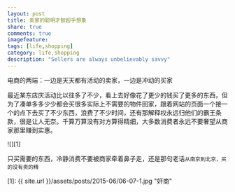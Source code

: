 ```yaml
---
layout: post
title: 卖家的聪明才智超乎想象
share: true
comments: true
imagefeature:
tags: [life,shopping]
category: life,shopping
description: "Sellers are always unbelievably savvy"
---
```


电商的两端：一边是天天都有活动的卖家，一边是冲动的买家

<!--more-->

最近某东店庆活动比以往多了不少，看上去好像花了更少的钱买了更多的东西，但为了凑单多多少少都会买很多实际上不需要的物件回家，跟着网站的页面一个接一个的点下去买了不少东西，浪费了不少时间，还有那解释权永远归他们的霸王条款，很是让人无奈。千算万算没有对方算得精细，大多数消费者永远不要奢望从商家那里赚到实惠。

![][1]

只买需要的东西，冷静消费不要被商家牵着鼻子走，还是那句老话`从南京到北京，买的没有卖的精`



[1]: {{ site.url }}/assets/posts/2015-06/06-07-1.jpg "奸商"





